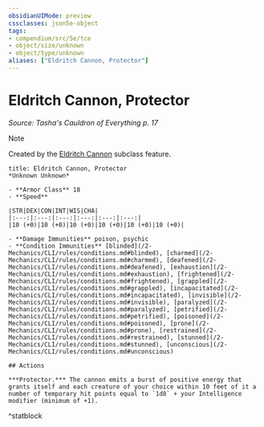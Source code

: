 ```yaml
---
obsidianUIMode: preview
cssclasses: json5e-object
tags:
- compendium/src/5e/tce
- object/size/unknown
- object/type/unknown
aliases: ["Eldritch Cannon, Protector"]
---
```

# Eldritch Cannon, Protector
*Source: Tasha's Cauldron of Everything p. 17*  

> [!note]
> Created by the [Eldritch Cannon](/2-Mechanics/CLI/classes/artificer-artillerist-tce.md#Eldritch%20Cannon%20(Level%203)) subclass feature.

```ad-statblock
title: Eldritch Cannon, Protector
*Unknown Unknown*

- **Armor Class** 18
- **Speed** 

|STR|DEX|CON|INT|WIS|CHA|
|:---:|:---:|:---:|:---:|:---:|:---:|
|10 (+0)|10 (+0)|10 (+0)|10 (+0)|10 (+0)|10 (+0)|

- **Damage Immunities** poison, psychic
- **Condition Immunities** [blinded](/2-Mechanics/CLI/rules/conditions.md#blinded), [charmed](/2-Mechanics/CLI/rules/conditions.md#charmed), [deafened](/2-Mechanics/CLI/rules/conditions.md#deafened), [exhaustion](/2-Mechanics/CLI/rules/conditions.md#exhaustion), [frightened](/2-Mechanics/CLI/rules/conditions.md#frightened), [grappled](/2-Mechanics/CLI/rules/conditions.md#grappled), [incapacitated](/2-Mechanics/CLI/rules/conditions.md#incapacitated), [invisible](/2-Mechanics/CLI/rules/conditions.md#invisible), [paralyzed](/2-Mechanics/CLI/rules/conditions.md#paralyzed), [petrified](/2-Mechanics/CLI/rules/conditions.md#petrified), [poisoned](/2-Mechanics/CLI/rules/conditions.md#poisoned), [prone](/2-Mechanics/CLI/rules/conditions.md#prone), [restrained](/2-Mechanics/CLI/rules/conditions.md#restrained), [stunned](/2-Mechanics/CLI/rules/conditions.md#stunned), [unconscious](/2-Mechanics/CLI/rules/conditions.md#unconscious)

## Actions

***Protector.*** The cannon emits a burst of positive energy that grants itself and each creature of your choice within 10 feet of it a number of temporary hit points equal to `1d8` + your Intelligence modifier (minimum of +1).
```
^statblock